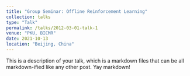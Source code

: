 ```yaml
---
title: "Group Seminar: Offline Reinforcement Learning"
collection: talks
type: "Talk"
permalink: /talks/2012-03-01-talk-1
venue: "PKU, BICMR"
date: 2021-10-13
location: "Beijing, China"
---
```


This is a description of your talk, which is a markdown files that can be all markdown-ified like any other post. Yay markdown!
